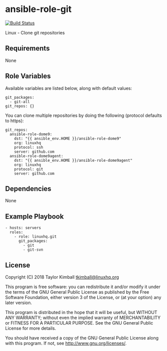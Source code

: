 # ansible-role-git

[![Build Status](https://travis-ci.org/linuxhq/ansible-role-git.svg?branch=master)](https://travis-ci.org/linuxhq/ansible-role-git)

Linux - Clone git repositories

## Requirements

None

## Role Variables

Available variables are listed below, along with default values:

    git_packages:
      - git-all
    git_repos: {}

You can clone multiple repositories by doing the following (protocol defaults to https):

    git_repos:
      ansible-role-dome9:
        dst: "{{ ansible_env.HOME }}/ansible-role-dome9"
        org: linuxhq
        protocol: ssh
        server: github.com
      ansible-role-dome9agent:
        dst: "{{ ansible_env.HOME }}/ansible-role-dome9agent"
        org: linuxhq
        protocol: git
        server: github.com

## Dependencies

None

## Example Playbook

    - hosts: servers
      roles:
        - role: linuxhq.git
          git_packages:
            - git
            - git-svn

## License

Copyright (C) 2018 Taylor Kimball <tkimball@linuxhq.org>

This program is free software: you can redistribute it and/or modify
it under the terms of the GNU General Public License as published by
the Free Software Foundation, either version 3 of the License, or
(at your option) any later version.

This program is distributed in the hope that it will be useful,
but WITHOUT ANY WARRANTY; without even the implied warranty of
MERCHANTABILITY or FITNESS FOR A PARTICULAR PURPOSE. See the
GNU General Public License for more details.

You should have received a copy of the GNU General Public License
along with this program. If not, see <http://www.gnu.org/licenses/>.
